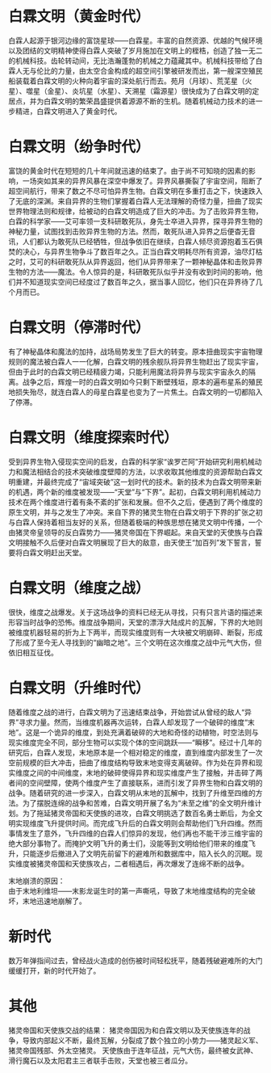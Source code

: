# 白霖文明（黄金时代）
白霖人起源于银河边缘的富饶星球——白霖星。丰富的自然资源、优越的气候环境以及团结的文明精神使得白霖人突破了岁月施加在文明上的桎梏，创造了独一无二的机械科技。齿轮转动间，无比浩瀚蓬勃的机械之力蕴藏其中。机械科技带给了白霖人无与伦比的力量，由太空合金构成的超空间引擎被研发而出，第一艘深空殖民船装载着白霖文明的火种向着宇宙的深处航行而去。苑月（月球）、荒芜星（火星）、噬星（金星）、炎坑星（水星）、天溯星（霜源星）很快成为了白霖文明的定居点，并为白霖文明的繁荣昌盛提供着源源不断的生机。随着机械动力技术的进一步精进，白霖文明进入了黄金时代。

# 白霖文明（纷争时代）
富饶的黄金时代在短短的几十年间就迅速的结束了。由于尚不可知晓的因素的影响，一场突如其来的异界风暴在深空中爆发了。异界风暴撕裂了宇宙空间，阻断了超空间航行，带来了数之不尽可怕异界生物。白霖文明在多重打击之下，快速跌入了无底的深渊。来自异界的生物们掌握着白霖人无法理解的奇怪力量，扭曲了现实世界物理法则和规律，给被动的白霖文明造成了巨大的冲击。为了击败异界生物，白霖的科学家——艾可率领一支科研敢死队，身先士卒进入异界，探寻异界生物的神秘力量，试图找到击败异界生物的方法。然而，敢死队进入异界之后便杳无音讯，人们都认为敢死队已经牺牲，但战争依旧在继续，白霖人倾尽资源抱着玉石俱焚的决心，与异界生物争斗了数百年之久。正当白霖文明耗尽所有资源，油尽灯枯之时，艾可的科研敢死队从异界返回，他们从异界带来了一颗神秘晶体和击败异界生物的方法——魔法。令人惊异的是，科研敢死队似乎并没有收到时间的影响，他们并不知道现实空间已经度过了数百年之久，据当事人回忆，他们只在异界待了几个月而已。

# 白霖文明（停滞时代）
有了神秘晶体和魔法的加持，战场局势发生了巨大的转变。原本扭曲现实宇宙物理规则的魔法被白霖人一一化解，白霖文明的残余舰队将异界生物赶出了现实宇宙，但由于此时的白霖文明已经精疲力竭，只能利用魔法将异界与现实宇宙永久的隔离。战争之后，辉煌一时的白霖文明如今只剩下断壁残垣，原本的遍布星系的殖民地损失殆尽，就连白霖人的母星白霖星也变为了一片焦土。白霖文明的一切都陷入了停滞。

# 白霖文明（维度探索时代）
受到异界生物入侵现实空间的启发，白霖的科学家“诶罗芒阿”开始研究利用机械动力和魔法相结合的技术突破维度壁障的方法，以求收取其他维度的资源帮助白霖文明重建，并最终完成了“宙域突破”这一划时代的技术。新的技术为白霖文明带来新的机遇，两个新的维度被发现——“天堂”与“下界”。起初，白霖文明利用机械动力技术在两个维度进行着有条不紊的扩张和发展。但不久之后，便遇到了两个维度的原生文明，并与之发生了冲突。来自下界的猪灵生物在白霖文明于下界的扩张之初与白霖人保持着相当友好的关系，但随着极端的种族思想在猪灵文明中传播，一个由猪灵帝皇领导的反白霖势力——猪灵帝国在下界崛起。来自天堂的天使族与白霖文明接触不久后便对白霖文明展现了巨大的敌意，由天使王“加百列”发下誓言，誓要将白霖文明赶出天堂。

# 白霖文明（维度之战）
很快，维度之战爆发。关于这场战争的资料已经无从寻找，只有只言片语的描述来形容当时战争的恐怖。维度战争期间，天堂的漂浮大陆成片的瓦解，下界的大地则被维度机器轻易的折为上下两半，而现实维度则有一大块被文明崩碎、断裂，形成了形成了至今无人寻找到的“幽暗之地”。三个文明在这次维度之战中元气大伤，但依旧相互征伐。

# 白霖文明（升维时代）
随着维度之战的进行，白霖文明为了迅速结束战争，开始尝试从曾经的敌人“异界”寻求力量。然而，当维度机器再次运转，白霖人却发现了一个破碎的维度“末地”。这是一个诡异的维度，到处充满着破碎的大地和奇怪的动植物，时空法则与现实维度完全不同，部分生物可以实现个体的空间跳跃——“瞬移”。经过十几年的研究后，白霖人发现，末地原本是一个相对稳定的维度，直到维度内部发生了一次空前规模的巨大冲击，扭曲了维度结构导致末地变得支离破碎。作为处在异界和现实维度之间的中间维度，末地的破碎使得异界和现实维度产生了接触，并击碎了两者间的空间壁障，使两个维度产生了直接联系，进而引发了异界生物和白霖文明的战争。随着研究的进一步深入，白霖文明从末地的瓦解中，找到了升维至四维的方法。为了摆脱连绵的战争和苦难，白霖文明开展了名为“未至之维”的全文明升维计划。为了拖延猪灵帝国和天使族的进攻，白霖文明挑选了数百名勇士断后，为全文明实现维度飞升提供时间。而完成飞升后的白霖文明则会帮助他们飞升四维。然而事情发生了意外，飞升四维的白霖人们惊异的发现，他们再也不能干涉三维宇宙的绝大部分事物了。而掩护文明飞升的勇士们，没能等到文明给他们带来的维度飞升，只能逐步后撤进入了文明先前留下的避难所和数据库中，陷入长久的沉眠。现实维度被猪灵帝国和天使族攻占，二者相遇后，再次爆发了连绵不断的战争。

末地崩溃的原因：  
由于末地利维坦——末影龙诞生时的第一声嘶吼，导致了末地维度结构的完全破坏，末地迅速地崩解了。

# 新时代
数万年弹指间过去，曾经战火造成的创伤被时间轻松抚平，随着残破避难所的大门缓缓打开，新的时代开始了。

# 其他
猪灵帝国和天使族交战的结果：
猪灵帝国因为和白霖文明以及天使族连年的战争，导致内部起义不断，最终瓦解，分裂成了数个独立的小势力——猪灵起义军、猪灵帝国残部、外太空猪灵。
天使族由于连年征战，元气大伤，最终被女武神、滑行魔石以及太阳君主三者联手击败，天堂也被三者瓜分。

